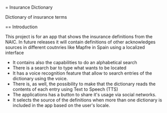 = Insurance Dictionary

Dictionary of insurance terms

== Introduction

This project is for an app that shows the insurance definitions from the NAIC.
In future releases it will contain definitions of other acknowledges sources in different coutnries
like Mapfre in Spain using a localized interface

* It contains also the capabilities to do an alphabetical search
* There is a search bar to type what wants to be located
* It has a voice recognition feature that allow to search entries of the dictionary using the voice.
* There is, as well, the possibility to make that the dictionary reads the contents of each entry using Text to Speech (TTS)
* The applications has a button to share it's usage via social networks.
* It selects the source of the definitions when more than one dictionary is
included in the app based on the user's locale.